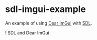 # sdl-imgui-example

An example of using [Dear ImGui](https://github.com/ocornut/imgui) with [SDL](https://www.libsdl.org).

! SDL and Dear ImGui
